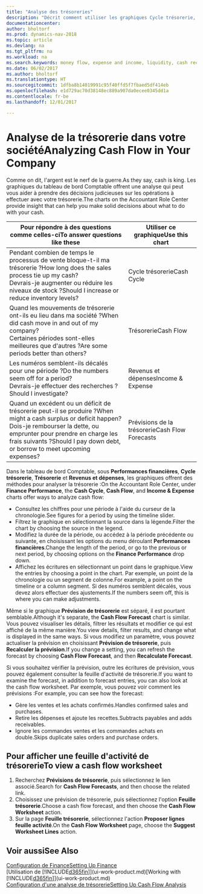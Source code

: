 ```yaml
---
title: "Analyse des trésoreries"
description: "Décrit comment utiliser les graphiques Cycle trésorerie, Revenus et dépenses, Trésorerie et Prévision de trésorerie pour analyser les flux de trésorerie passés et futurs, entrants et sortants de votre société."
documentationcenter: 
author: bholtorf
ms.prod: dynamics-nav-2018
ms.topic: article
ms.devlang: na
ms.tgt_pltfrm: na
ms.workload: na
ms.search.keywords: money flow, expense and income, liquidity, cash receipts minus cash payments, Cartera
ms.date: 06/02/2017
ms.author: bholtorf
ms.translationtype: HT
ms.sourcegitcommit: 1dfba8b14019991c95f40ffd5f7fbaed5df414eb
ms.openlocfilehash: e1d729ac70d38148ec889a907da0ecee0345dd1a
ms.contentlocale: fr-be
ms.lasthandoff: 12/01/2017

---
```

# <a name="analyzing-cash-flow-in-your-company"></a><span data-ttu-id="a20ee-103">Analyse de la trésorerie dans votre société</span><span class="sxs-lookup"><span data-stu-id="a20ee-103">Analyzing Cash Flow in Your Company</span></span>
<span data-ttu-id="a20ee-104">Comme on dit, l'argent est le nerf de la guerre.</span><span class="sxs-lookup"><span data-stu-id="a20ee-104">As they say, cash is king.</span></span> <span data-ttu-id="a20ee-105">Les graphiques du tableau de bord Comptable offrent une analyse qui peut vous aider à prendre des décisions judicieuses sur les opérations à effectuer avec votre trésorerie.</span><span class="sxs-lookup"><span data-stu-id="a20ee-105">The charts on the Accountant Role Center provide insight that can help you make solid decisions about what to do with your cash.</span></span>  

| <span data-ttu-id="a20ee-106">Pour répondre à des questions comme celles-ci</span><span class="sxs-lookup"><span data-stu-id="a20ee-106">To answer questions like these</span></span> | <span data-ttu-id="a20ee-107">Utiliser ce graphique</span><span class="sxs-lookup"><span data-stu-id="a20ee-107">Use this chart</span></span> |
| --- | --- |
| <span data-ttu-id="a20ee-108">Pendant combien de temps le processus de vente bloque-t-il ma trésorerie ?</span><span class="sxs-lookup"><span data-stu-id="a20ee-108">How long does the sales process tie up my cash?</span></span></br> <span data-ttu-id="a20ee-109">Devrais-je augmenter ou réduire les niveaux de stock ?</span><span class="sxs-lookup"><span data-stu-id="a20ee-109">Should I increase or reduce inventory levels?</span></span> |<span data-ttu-id="a20ee-110">Cycle trésorerie</span><span class="sxs-lookup"><span data-stu-id="a20ee-110">Cash Cycle</span></span> |
| <span data-ttu-id="a20ee-111">Quand les mouvements de trésorerie ont-ils eu lieu dans ma société ?</span><span class="sxs-lookup"><span data-stu-id="a20ee-111">When did cash move in and out of my company?</span></span></br> <span data-ttu-id="a20ee-112">Certaines périodes sont-elles meilleures que d'autres ?</span><span class="sxs-lookup"><span data-stu-id="a20ee-112">Are some periods better than others?</span></span> |<span data-ttu-id="a20ee-113">Trésorerie</span><span class="sxs-lookup"><span data-stu-id="a20ee-113">Cash Flow</span></span> |
| <span data-ttu-id="a20ee-114">Les numéros semblent-ils décalés pour une période ?</span><span class="sxs-lookup"><span data-stu-id="a20ee-114">Do the numbers seem off for a period?</span></span></br> <span data-ttu-id="a20ee-115">Devrais-je effectuer des recherches ?</span><span class="sxs-lookup"><span data-stu-id="a20ee-115">Should I investigate?</span></span> |<span data-ttu-id="a20ee-116">Revenus et dépenses</span><span class="sxs-lookup"><span data-stu-id="a20ee-116">Income & Expense</span></span> |
| <span data-ttu-id="a20ee-117">Quand un excédent ou un déficit de trésorerie peut-il se produire ?</span><span class="sxs-lookup"><span data-stu-id="a20ee-117">When might a cash surplus or deficit happen?</span></span></br> <span data-ttu-id="a20ee-118">Dois-je rembourser la dette, ou emprunter pour prendre en charge les frais suivants ?</span><span class="sxs-lookup"><span data-stu-id="a20ee-118">Should I pay down debt, or borrow to meet upcoming expenses?</span></span> |<span data-ttu-id="a20ee-119">Prévisions de la trésorerie</span><span class="sxs-lookup"><span data-stu-id="a20ee-119">Cash Flow Forecasts</span></span> |

<span data-ttu-id="a20ee-120">Dans le tableau de bord Comptable, sous **Performances financières**, **Cycle trésorerie**, **Trésorerie** et **Revenus et dépenses**, les graphiques offrent des méthodes pour analyser la trésorerie :</span><span class="sxs-lookup"><span data-stu-id="a20ee-120">On the Accountant Role Center, under **Finance Performance**, the **Cash Cycle**, **Cash Flow**, and **Income & Expense** charts offer ways to analyze cash flow:</span></span>  

* <span data-ttu-id="a20ee-121">Consultez les chiffres pour une période à l'aide du curseur de la chronologie.</span><span class="sxs-lookup"><span data-stu-id="a20ee-121">See figures for a period by using the timeline slider.</span></span>  
* <span data-ttu-id="a20ee-122">Filtrez le graphique en sélectionnant la source dans la légende.</span><span class="sxs-lookup"><span data-stu-id="a20ee-122">Filter the chart by choosing the source in the legend.</span></span>  
* <span data-ttu-id="a20ee-123">Modifiez la durée de la période, ou accédez à la période précédente ou suivante, en choisissant les options du menu déroulant **Performances financières**.</span><span class="sxs-lookup"><span data-stu-id="a20ee-123">Change the length of the period, or go to the previous or next period, by choosing options on the **Finance Performance** drop down.</span></span>  
* <span data-ttu-id="a20ee-124">Affichez les écritures en sélectionnant un point dans le graphique.</span><span class="sxs-lookup"><span data-stu-id="a20ee-124">View the entries by choosing a point in the chart.</span></span> <span data-ttu-id="a20ee-125">Par exemple, un point de la chronologie ou un segment de colonne.</span><span class="sxs-lookup"><span data-stu-id="a20ee-125">For example, a point on the timeline or a column segment.</span></span> <span data-ttu-id="a20ee-126">Si des numéros semblent décalés, vous devez alors effectuer des ajustements.</span><span class="sxs-lookup"><span data-stu-id="a20ee-126">If the numbers seem off, this is where you can make adjustments.</span></span>  

<span data-ttu-id="a20ee-127">Même si le graphique **Prévision de trésorerie** est séparé, il est pourtant semblable.</span><span class="sxs-lookup"><span data-stu-id="a20ee-127">Although it's separate, the **Cash Flow Forecast** chart is similar.</span></span> <span data-ttu-id="a20ee-128">Vous pouvez visualiser les détails, filtrer les résultats et modifier ce qui est affiché de la même manière.</span><span class="sxs-lookup"><span data-stu-id="a20ee-128">You view details, filter results, and change what is displayed in the same ways.</span></span> <span data-ttu-id="a20ee-129">Si vous modifiez un paramètre, vous pouvez actualiser la prévision en choisissant **Prévision de trésorerie**, puis **Recalculer la prévision**.</span><span class="sxs-lookup"><span data-stu-id="a20ee-129">If you change a setting, you can refresh the forecast by choosing **Cash Flow Forecast**, and then **Recalculate Forecast**.</span></span>

<span data-ttu-id="a20ee-130">Si vous souhaitez vérifier la prévision, outre les écritures de prévision, vous pouvez également consulter la feuille d'activité de trésorerie.</span><span class="sxs-lookup"><span data-stu-id="a20ee-130">If you want to examine the forecast, in addition to forecast entries, you can also look at the cash flow worksheet.</span></span> <span data-ttu-id="a20ee-131">Par exemple, vous pouvez voir comment les prévisions :</span><span class="sxs-lookup"><span data-stu-id="a20ee-131">For example, you can see how the forecast:</span></span>

* <span data-ttu-id="a20ee-132">Gère les ventes et les achats confirmés.</span><span class="sxs-lookup"><span data-stu-id="a20ee-132">Handles confirmed sales and purchases.</span></span>  
* <span data-ttu-id="a20ee-133">Retire les dépenses et ajoute les recettes.</span><span class="sxs-lookup"><span data-stu-id="a20ee-133">Subtracts payables and adds receivables.</span></span>  
* <span data-ttu-id="a20ee-134">Ignore les commandes ventes et les commandes achats en double.</span><span class="sxs-lookup"><span data-stu-id="a20ee-134">Skips duplicate sales orders and purchase orders.</span></span>  

## <a name="to-view-a-cash-flow-worksheet"></a><span data-ttu-id="a20ee-135">Pour afficher une feuille d'activité de trésorerie</span><span class="sxs-lookup"><span data-stu-id="a20ee-135">To view a cash flow worksheet</span></span>
1. <span data-ttu-id="a20ee-136">Recherchez **Prévisions de trésorerie**, puis sélectionnez le lien associé.</span><span class="sxs-lookup"><span data-stu-id="a20ee-136">Search for **Cash Flow Forecasts**, and then choose the related link.</span></span>  
2. <span data-ttu-id="a20ee-137">Choisissez une prévision de trésorerie, puis sélectionnez l'option **Feuille trésorerie**.</span><span class="sxs-lookup"><span data-stu-id="a20ee-137">Choose a cash flow forecast, and then choose the **Cash Flow Worksheet** action.</span></span>  
3. <span data-ttu-id="a20ee-138">Sur la page **Feuille trésorerie**, sélectionnez l'action **Proposer lignes feuille activité**.</span><span class="sxs-lookup"><span data-stu-id="a20ee-138">On the **Cash Flow Worksheet** page, choose the **Suggest Worksheet Lines** action.</span></span>  

## <a name="see-also"></a><span data-ttu-id="a20ee-139">Voir aussi</span><span class="sxs-lookup"><span data-stu-id="a20ee-139">See Also</span></span>
[<span data-ttu-id="a20ee-140">Configuration de Finance</span><span class="sxs-lookup"><span data-stu-id="a20ee-140">Setting Up Finance</span></span>](finance-setup-finance.md)  
<span data-ttu-id="a20ee-141">[Utilisation de [!INCLUDE[d365fin](includes/d365fin_md.md)]](ui-work-product.md)</span><span class="sxs-lookup"><span data-stu-id="a20ee-141">[Working with [!INCLUDE[d365fin](includes/d365fin_md.md)]](ui-work-product.md)</span></span>  
[<span data-ttu-id="a20ee-142">Configuration d'une analyse de trésorerie</span><span class="sxs-lookup"><span data-stu-id="a20ee-142">Setting Up Cash Flow Analysis</span></span>](finance-setup-cash-flow-analyses.md)  

